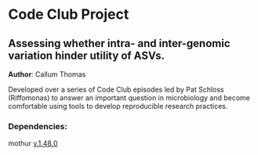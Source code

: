# Code Club Project
## Assessing whether intra- and inter-genomic variation hinder utility of ASVs.

**Author**: Callum Thomas

Developed over a series of Code Club episodes led by Pat Schloss (Riffomonas) to answer
an important question in microbiology and become comfortable using tools to develop 
reproducible research practices.

### Dependencies:
mothur [v.1.48.0](https://github.com/mothur/mothur/releases/tag/v1.48.0)
